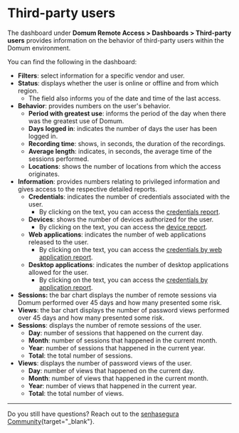 # Third-party users

The dashboard under **Domum Remote Access > Dashboards > Third-party users** provides information on the behavior of third-party users within the Domum environment.

You can find the following in the dashboard:

* **Filters**: select information for a specific vendor and user.
* **Status**: displays whether the user is online or offline and from which region.
    * The field also informs you of the date and time of the last access.
* **Behavior**: provides numbers on the user's behavior.
    * **Period with greatest use**: informs the period of the day when there was the greatest use of Domum.
    * **Days logged in**: indicates the number of days the user has been logged in.
    * **Recording time**: shows, in seconds, the duration of the recordings.
    * **Average length**: indicates, in seconds, the average time of the sessions performed.
    * **Locations**: shows the number of locations from which the access originates.
* **Information**: provides numbers relating to privileged information and gives access to the respective detailed reports.
    * **Credentials**: indicates the number of credentials associated with the user.
        * By clicking on the text, you can access the [credentials report](/v3-32/docs/domum-credentials-report-for-domum-remote-access).
    * **Devices**: shows the number of devices authorized for the user.
        * By clicking on the text, you can access the [device report](/v3-32/docs/domum-credentials-report-for-domum-remote-access).
    * **Web applications**: indicates the number of web applications released to the user.
        * By clicking on the text, you can access the [credentials by web application report](/v3-32/docs/domum-credentials-by-application-reports).
    * **Desktop applications**: indicates the number of desktop applications allowed for the user.
        * By clicking on the text, you can access the [credentials by application report](/v3-32/docs/domum-credentials-by-application-reports).
* **Sessions:** the bar chart displays the number of remote sessions via Domum performed over 45 days and how many presented some risk.
* **Views**: the bar chart displays the number of password views performed over 45 days and how many presented some risk.
* **Sessions**: displays the number of remote sessions of the user.
    * **Day**: number of sessions that happened on the current day.
    * **Month**: number of sessions that happened in the current month.
    * **Year**: number of sessions that happened in the current year.
    * **Total**: the total number of sessions.
* **Views**: displays the number of password views of the user.
    * **Day**: number of views that happened on the current day.
    * **Month**: number of views that happened in the current month.
    * **Year**: number of views that happened in the current year.
    * **Total**: the total number of views.
* * *
Do you still have questions? Reach out to the [senhasegura Community](https://community.senhasegura.io/){target="_blank"}.